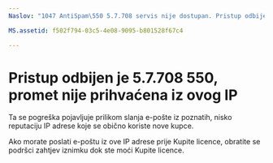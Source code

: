 ```yaml
---
Naslov: "1047 AntiSpam\550 5.7.708 servis nije dostupan. Pristup odbijen, nije prihvaćena iz ovog IP promet"ms.author: chrisda Autor: chrisda manager: serdars ms.date: 28/9/2018 ms.audience: ms.topic o ITPro: članka ROBOTS: NOINDEX, NOFOLLOW localization_priority: prioritet

MS.assetid: f502f794-03c5-4e08-9095-b801528f67c4

---
```




# <a name="550-57708-access-denied-traffic-not-accepted-from-this-ip"></a>Pristup odbijen je 5.7.708 550, promet nije prihvaćena iz ovog IP

Ta se pogreška pojavljuje prilikom slanja e-pošte iz poznatih, nisko reputaciju IP adrese koje se obično koriste nove kupce.
  
Ako morate poslati e-poštu iz ove IP adrese prije Kupite licence, obratite se podršci zahtjev iznimku dok ste moći Kupite licence.
  

